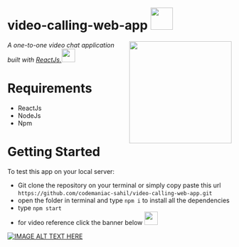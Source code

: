
# video-calling-web-app <img src="https://media.giphy.com/media/mGcNjsfWAjY5AEZNw6/giphy.gif" width="50"></h2>
<img align='right' src="https://encrypted-tbn0.gstatic.com/images?q=tbn:ANd9GcSaIo0EzRVqh_yKzsZTaQjC5MCMFn6RHTWvTGHOBARprMLf89zmTNhEv-6E_7vJzDEkMjY&usqp=CAU" width="230">
<p><em>A one-to-one video chat application built with  <a href="http://www.unb.br">ReactJs.</a><img src="https://media.giphy.com/media/WUlplcMpOCEmTGBtBW/giphy.gif" width="30"> 
</em></p>



# Requirements

+ ReactJs
+ NodeJs  
+ Npm

# Getting Started  
   
  To test this app on your local server: 
  - Git clone the repository on your terminal or simply copy paste this url `https://github.com/codemaniac-sahil/video-calling-web-app.git`
  - open the folder in terminal and type `npm i` to install all the dependencies
  - type `npm start`
  - for video reference click the banner below   <img src="https://encrypted-tbn0.gstatic.com/images?q=tbn:ANd9GcQ6kIxY9D2jD2Bt_GwHzj1PxcZgNxriMuE-0Ln-efSbCE0-InhHIG0GxO3pcFd6y-ySCmg&usqp=CAU" width="30">
  
[![IMAGE ALT TEXT HERE](https://i.ytimg.com/vi/u4d1bM7X6LI/maxresdefault.jpg)](https://www.youtube.com/watch?v=O72FWNeO-xY"_blank)
  
  
 


